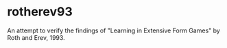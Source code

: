 rotherev93
==========

An attempt to verify the findings of "Learning in Extensive Form Games" by Roth and Erev, 1993.
